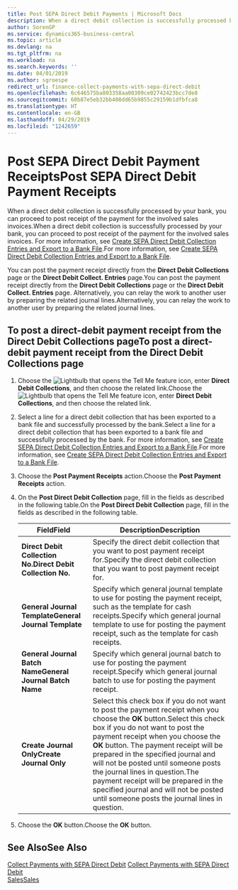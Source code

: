 ```yaml
---
title: Post SEPA Direct Debit Payments | Microsoft Docs
description: When a direct debit collection is successfully processed by your bank, you can proceed to post receipt of the payment for the involved sales invoices.
author: SorenGP
ms.service: dynamics365-business-central
ms.topic: article
ms.devlang: na
ms.tgt_pltfrm: na
ms.workload: na
ms.search.keywords: ''
ms.date: 04/01/2019
ms.author: sgroespe
redirect_url: finance-collect-payments-with-sepa-direct-debit
ms.openlocfilehash: 6c646575ba803358aa00309ce02742423bcc7de8
ms.sourcegitcommit: 60b87e5eb32bb408dd65b9855c29159b1dfbfca8
ms.translationtype: HT
ms.contentlocale: en-GB
ms.lasthandoff: 04/29/2019
ms.locfileid: "1242659"
---
```

# <a name="post-sepa-direct-debit-payment-receipts"></a><span data-ttu-id="3b962-103">Post SEPA Direct Debit Payment Receipts</span><span class="sxs-lookup"><span data-stu-id="3b962-103">Post SEPA Direct Debit Payment Receipts</span></span>
<span data-ttu-id="3b962-104">When a direct debit collection is successfully processed by your bank, you can proceed to post receipt of the payment for the involved sales invoices.</span><span class="sxs-lookup"><span data-stu-id="3b962-104">When a direct debit collection is successfully processed by your bank, you can proceed to post receipt of the payment for the involved sales invoices.</span></span> <span data-ttu-id="3b962-105">For more information, see [Create SEPA Direct Debit Collection Entries and Export to a Bank File](finance-how-create-sepa-direct-debit-collection-entries-export-bank-file.md).</span><span class="sxs-lookup"><span data-stu-id="3b962-105">For more information, see [Create SEPA Direct Debit Collection Entries and Export to a Bank File](finance-how-create-sepa-direct-debit-collection-entries-export-bank-file.md).</span></span>  

<span data-ttu-id="3b962-106">You can post the payment receipt directly from the **Direct Debit Collections** page or the **Direct Debit Collect. Entries** page.</span><span class="sxs-lookup"><span data-stu-id="3b962-106">You can post the payment receipt directly from the **Direct Debit Collections** page or the **Direct Debit Collect. Entries** page.</span></span> <span data-ttu-id="3b962-107">Alternatively, you can relay the work to another user by preparing the related journal lines.</span><span class="sxs-lookup"><span data-stu-id="3b962-107">Alternatively, you can relay the work to another user by preparing the related journal lines.</span></span>  

## <a name="to-post-a-direct-debit-payment-receipt-from-the-direct-debit-collections-page"></a><span data-ttu-id="3b962-108">To post a direct-debit payment receipt from the Direct Debit Collections page</span><span class="sxs-lookup"><span data-stu-id="3b962-108">To post a direct-debit payment receipt from the Direct Debit Collections page</span></span>  
1. <span data-ttu-id="3b962-109">Choose the ![Lightbulb that opens the Tell Me feature](media/ui-search/search_small.png "Tell me what you want to do") icon, enter **Direct Debit Collections**, and then choose the related link.</span><span class="sxs-lookup"><span data-stu-id="3b962-109">Choose the ![Lightbulb that opens the Tell Me feature](media/ui-search/search_small.png "Tell me what you want to do") icon, enter **Direct Debit Collections**, and then choose the related link.</span></span>  
2. <span data-ttu-id="3b962-110">Select a line for a direct debit collection that has been exported to a bank file and successfully processed by the bank.</span><span class="sxs-lookup"><span data-stu-id="3b962-110">Select a line for a direct debit collection that has been exported to a bank file and successfully processed by the bank.</span></span> <span data-ttu-id="3b962-111">For more information, see [Create SEPA Direct Debit Collection Entries and Export to a Bank File](finance-how-create-sepa-direct-debit-collection-entries-export-bank-file.md).</span><span class="sxs-lookup"><span data-stu-id="3b962-111">For more information, see [Create SEPA Direct Debit Collection Entries and Export to a Bank File](finance-how-create-sepa-direct-debit-collection-entries-export-bank-file.md).</span></span>  
3. <span data-ttu-id="3b962-112">Choose the **Post Payment Receipts** action.</span><span class="sxs-lookup"><span data-stu-id="3b962-112">Choose the **Post Payment Receipts** action.</span></span>  
4. <span data-ttu-id="3b962-113">On the **Post Direct Debit Collection** page, fill in the fields as described in the following table.</span><span class="sxs-lookup"><span data-stu-id="3b962-113">On the **Post Direct Debit Collection** page, fill in the fields as described in the following table.</span></span>  

    |<span data-ttu-id="3b962-114">Field</span><span class="sxs-lookup"><span data-stu-id="3b962-114">Field</span></span>|<span data-ttu-id="3b962-115">Description</span><span class="sxs-lookup"><span data-stu-id="3b962-115">Description</span></span>|  
    |---------------------------------|---------------------------------------|  
    |<span data-ttu-id="3b962-116">**Direct Debit Collection No.**</span><span class="sxs-lookup"><span data-stu-id="3b962-116">**Direct Debit Collection No.**</span></span>|<span data-ttu-id="3b962-117">Specify the direct debit collection that you want to post payment receipt for.</span><span class="sxs-lookup"><span data-stu-id="3b962-117">Specify the direct debit collection that you want to post payment receipt for.</span></span>|  
    |<span data-ttu-id="3b962-118">**General Journal Template**</span><span class="sxs-lookup"><span data-stu-id="3b962-118">**General Journal Template**</span></span>|<span data-ttu-id="3b962-119">Specify which general journal template to use for posting the payment receipt, such as the template for cash receipts.</span><span class="sxs-lookup"><span data-stu-id="3b962-119">Specify which general journal template to use for posting the payment receipt, such as the template for cash receipts.</span></span>|  
    |<span data-ttu-id="3b962-120">**General Journal Batch Name**</span><span class="sxs-lookup"><span data-stu-id="3b962-120">**General Journal Batch Name**</span></span>|<span data-ttu-id="3b962-121">Specify which general journal batch to use for posting the payment receipt.</span><span class="sxs-lookup"><span data-stu-id="3b962-121">Specify which general journal batch to use for posting the payment receipt.</span></span>|  
    |<span data-ttu-id="3b962-122">**Create Journal Only**</span><span class="sxs-lookup"><span data-stu-id="3b962-122">**Create Journal Only**</span></span>|<span data-ttu-id="3b962-123">Select this check box if you do not want to post the payment receipt when you choose the **OK** button.</span><span class="sxs-lookup"><span data-stu-id="3b962-123">Select this check box if you do not want to post the payment receipt when you choose the **OK** button.</span></span> <span data-ttu-id="3b962-124">The payment receipt will be prepared in the specified journal and will not be posted until someone posts the journal lines in question.</span><span class="sxs-lookup"><span data-stu-id="3b962-124">The payment receipt will be prepared in the specified journal and will not be posted until someone posts the journal lines in question.</span></span>|  

5. <span data-ttu-id="3b962-125">Choose the **OK** button.</span><span class="sxs-lookup"><span data-stu-id="3b962-125">Choose the **OK** button.</span></span>  

## <a name="see-also"></a><span data-ttu-id="3b962-126">See Also</span><span class="sxs-lookup"><span data-stu-id="3b962-126">See Also</span></span>  
 <span data-ttu-id="3b962-127">[Collect Payments with SEPA Direct Debit](finance-collect-payments-with-sepa-direct-debit.md) </span><span class="sxs-lookup"><span data-stu-id="3b962-127">[Collect Payments with SEPA Direct Debit](finance-collect-payments-with-sepa-direct-debit.md) </span></span>  
 [<span data-ttu-id="3b962-128">Sales</span><span class="sxs-lookup"><span data-stu-id="3b962-128">Sales</span></span>](sales-manage-sales.md)
